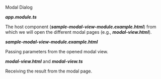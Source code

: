 Modal Dialog

**_app.module.ts_**

<snippet id='ngmodule-config'/>

The host component (**_sample-modal-view-module.example.html_**) from which we will open the different modal pages (e.g., **_modal-view.html_**).

**_sample-modal-view-module.example.html_**

<snippet id='add-modal-dialog-host'/>

Passing parameters from the opened modal view.

**_modal-view.html_** and **_modal-view.ts_**

<snippet id='passing-parameters-html'/>
<snippet id='passing-parameters'/>

Receiving the result from the modal page.

<snippet id='returning-result'/>
